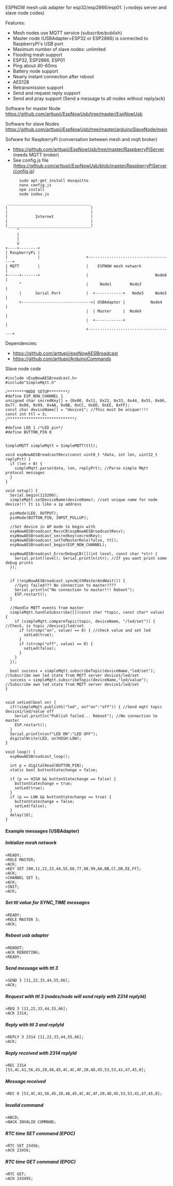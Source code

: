 ESPNOW mesh usb adapter for esp32/esp2866/esp01. (+nodejs server and slave node codes)

Features:
- Mesh nodes use MQTT service (subscribe/publish)
- Master node (USBAdapter=ESP32 or ESP2866) is connected to RaspberryPi's USB port
- Maximum number of slave nodes: unlimited
- Flooding mesh support
- ESP32, ESP2866, ESP01
- Ping about 40-60ms
- Battery node support
- Nearly instant connection after reboot
- AES128
- Retransmission support
- Send and request reply support
- Send and pray support (Send a message to all nodes without reply/ack)



Software for master Node
https://github.com/arttupii/EspNowUsb/tree/master/EspNowUsb

Software for slave Nodes
https://github.com/arttupii/EspNowUsb/tree/master/arduinoSlaveNode/main

Sofware for RaspberryPi (conversation between mesh and mqtt broker)
 - https://github.com/arttupii/EspNowUsb/tree/master/RaspberryPiServer (needs MQTT broker)
 - See config.js file (https://github.com/arttupii/EspNowUsb/blob/master/RaspberryPiServer/config.js)
```
      sudo apt-get install mosquitto
      nano config.js
      npm install
      node index.js
```

```
 ____________________________________
(                                    )
|                                    |
(            Internet                )
|                                    |
(____________________________________)
     ^
     |
     |
     V
+----+--------+
| RaspberryPi |
|             |                    +-------------------------------------+
| MQTT        |                    |    ESPNOW mesh network              |
+-----+-------+                    |                             Node6   |
      ^                            |     Node1        Node3              |
      |      Serial Port           |  +------------+   Node3     Node5   |
      +------------------------------>| USBAdapter |           Node4     |
                                   |  | Master     |  NodeX              |
                                   |  +------------+                     |
                                   +-------------------------------------+
```               
Dependencies:
- https://github.com/arttupii/espNowAESBroadcast
- https://github.com/arttupii/ArduinoCommands


Slave node code
```
#include <EspNowAESBroadcast.h>
#include"SimpleMqtt.h"

/********NODE SETUP********/
#define ESP_NOW_CHANNEL 1
unsigned char secredKey[] = {0x00, 0x11, 0x22, 0x33, 0x44, 0x55, 0x66, 0x77, 0x88, 0x99, 0xAA, 0xBB, 0xCC, 0xDD, 0xEE, 0xFF};
const char deviceName[] = "device1"; //This must be unique!!!!
const int ttl = 3;
/*****************************/

#define LED 1 /*LED pin*/
#define BUTTON_PIN 0


SimpleMQTT simpleMqtt = SimpleMQTT(ttl);

void espNowAESBroadcastRecv(const uint8_t *data, int len, uint32_t replyPrt) {
  if (len > 0) {
    simpleMqtt.parse(data, len, replyPrt); //Parse simple Mqtt protocol messages
  }
}

void setup() {
  Serial.begin(115200);
  simpleMqtt.setDeviceName(deviceName); //set unique name for node device!!! It is like a ip address

  pinMode(LED, OUTPUT);
  pinMode(BUTTON_PIN, INPUT_PULLUP);

  //Set device in AP mode to begin with
  espNowAESBroadcast_RecvCB(espNowAESBroadcastRecv);
  espNowAESBroadcast_secredkey(secredKey);
  espNowAESBroadcast_setToMasterRole(false, ttl);
  espNowAESBroadcast_begin(ESP_NOW_CHANNEL);

  espNowAESBroadcast_ErrorDebugCB([](int level, const char *str) {
    Serial.print(level); Serial.println(str); //If you want print some debug prints
  });


  if (!espNowAESBroadcast_syncWithMasterAndWait()) {
    //Sync failed??? No connection to master????
    Serial.println("No connection to master!!! Reboot");
    ESP.restart();
  }

  //Handle MQTT events from master
  simpleMqtt.handleSubscribe([](const char *topic, const char* value) {
    if (simpleMqtt.compareTopic(topic, deviceName, "/led/set")) { //Check, is topic /device1/led/set
      if (strcmp("on", value) == 0) { //check value and set led
        setLed(true);
      }
      if (strcmp("off", value) == 0) {
        setLed(false);
      }
    }
  });

  bool success = simpleMqtt.subscribeTopic(deviceName,"led/set"); //Subscribe own led state from MQTT server device1/led/set
  success = simpleMqtt.subscribeTopic(deviceName,"led/value"); //Subscribe own led state from MQTT server device1/led/set
}


void setLed(bool on) {
  if(!simpleMqtt.publishS("led", on?"on":"off")) { //Send mqtt topic device1/led/value off
    Serial.println("Publish failed... Reboot"); //No connection to master
    ESP.restart();
  }
  Serial.println(on?"LED ON":"LED OFF");
  digitalWrite(LED, on?HIGH:LOW);
}

void loop() {
  espNowAESBroadcast_loop();

  int p = digitalRead(BUTTON_PIN);
  static bool buttonStatechange = false;

  if (p == HIGH && buttonStatechange == false) {
    buttonStatechange = true;
    setLed(true);
  }
  if (p == LOW && buttonStatechange == true) {
    buttonStatechange = false;
    setLed(false);
  }
  delay(10);
}
```

#### Example messages (USBAdapter)
##### Initialize mesh network
```
<READY;
>ROLE MASTER;
<ACK;
>KEY SET [00,11,22,33,44,55,66,77,88,99,AA,BB,CC,DD,EE,FF];
<ACK;
>CHANNEL SET 1;
<ACK;
>INIT;
<ACK;
```
##### Set ttl value for SYNC_TIME messages
```
<READY;
>ROLE MASTER 3;
<ACK;
```
##### Reboot usb adapter
```
>REBOOT;
<ACK REBOOTING;
<READY;
```
##### Send message with ttl 3
```
>SEND 3 [11,22,33,44,55,66];
<ACK;
```
##### Request with ttl 3 (nodes/node will send reply with 2314 replyId)
```
>REQ 3 [11,22,33,44,55,66];
<ACK 2314;
```
##### Reply with ttl 3 and replyId
```
>REPLY 3 2314 [11,22,33,44,55,66];
<ACK;
```
##### Reply received with 2314 replyId
```
>REC 2314 [53,4C,41,56,45,20,48,45,4C,4C,4F,20,4D,45,53,53,41,47,45,0];
```
##### Message received
```
<REC 0 [53,4C,41,56,45,20,48,45,4C,4C,4F,20,4D,45,53,53,41,47,45,0];
```
##### Invalid command
```
<ABCD;
>NACK INVALID COMMAND;
```
##### RTC time SET command (EPOC)
```
<RTC SET 23456;
>ACK 23456;
```
##### RTC time GET command (EPOC)
```
<RTC GET;
>ACK 243495;
```
